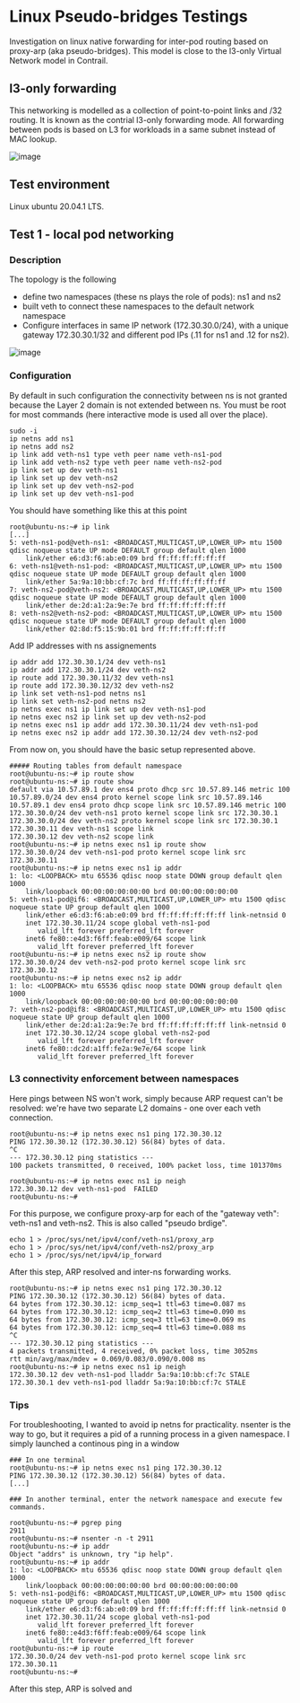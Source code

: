 # Linux Pseudo-bridges Testings 

Investigation on linux native forwarding for inter-pod routing based on proxy-arp (aka pseudo-bridges). This model is close to the  l3-only Virtual Network model in Contrail.

## l3-only forwarding 

This networking is modelled as a collection of point-to-point links and /32 routing. It is known as the contrial l3-only forwarding mode. All forwarding between pods is based on L3 for workloads in a same subnet instead of MAC lookup.

![image](https://user-images.githubusercontent.com/21667569/133283626-9e700329-7652-48da-b849-7539384dec28.png)


## Test environment

Linux ubuntu 20.04.1 LTS.

## Test 1 - local pod networking

### Description

The topology is the following
- define two namespaces (these ns plays the role of pods): ns1 and ns2
- built veth to connect these namespaces to the default network namespace
- Configure interfaces in same IP network (172.30.30.0/24), with a unique gateway 172.30.30.1/32 and different pod IPs (.11 for ns1 and .12 for ns2).

![image](https://user-images.githubusercontent.com/21667569/133264432-8ec98d8e-6b2e-47d4-b83e-cd8a5a8655fa.png)

### Configuration
By default in such configuration the connectivity between ns is not granted because the Layer 2 domain is not extended between ns. You must be root for most commands (here interactive mode is used all over the place).

```
sudo -i
ip netns add ns1
ip netns add ns2
ip link add veth-ns1 type veth peer name veth-ns1-pod
ip link add veth-ns2 type veth peer name veth-ns2-pod
ip link set up dev veth-ns1 
ip link set up dev veth-ns2
ip link set up dev veth-ns2-pod
ip link set up dev veth-ns1-pod
```
You should have something like this at this point

```console
root@ubuntu-ns:~# ip link
[...]
5: veth-ns1-pod@veth-ns1: <BROADCAST,MULTICAST,UP,LOWER_UP> mtu 1500 qdisc noqueue state UP mode DEFAULT group default qlen 1000
    link/ether e6:d3:f6:ab:e0:09 brd ff:ff:ff:ff:ff:ff
6: veth-ns1@veth-ns1-pod: <BROADCAST,MULTICAST,UP,LOWER_UP> mtu 1500 qdisc noqueue state UP mode DEFAULT group default qlen 1000
    link/ether 5a:9a:10:bb:cf:7c brd ff:ff:ff:ff:ff:ff
7: veth-ns2-pod@veth-ns2: <BROADCAST,MULTICAST,UP,LOWER_UP> mtu 1500 qdisc noqueue state UP mode DEFAULT group default qlen 1000
    link/ether de:2d:a1:2a:9e:7e brd ff:ff:ff:ff:ff:ff
8: veth-ns2@veth-ns2-pod: <BROADCAST,MULTICAST,UP,LOWER_UP> mtu 1500 qdisc noqueue state UP mode DEFAULT group default qlen 1000
    link/ether 02:8d:f5:15:9b:01 brd ff:ff:ff:ff:ff:ff
```
Add IP addresses with ns assignements
```
ip addr add 172.30.30.1/24 dev veth-ns1
ip addr add 172.30.30.1/24 dev veth-ns2
ip route add 172.30.30.11/32 dev veth-ns1
ip route add 172.30.30.12/32 dev veth-ns2
ip link set veth-ns1-pod netns ns1
ip link set veth-ns2-pod netns ns2
ip netns exec ns1 ip link set up dev veth-ns1-pod
ip netns exec ns2 ip link set up dev veth-ns2-pod
ip netns exec ns1 ip addr add 172.30.30.11/24 dev veth-ns1-pod
ip netns exec ns2 ip addr add 172.30.30.12/24 dev veth-ns2-pod
```
From now on, you should have the basic setup represented above.
```console
##### Routing tables from default namespace
root@ubuntu-ns:~# ip route show
root@ubuntu-ns:~# ip route show
default via 10.57.89.1 dev ens4 proto dhcp src 10.57.89.146 metric 100 
10.57.89.0/24 dev ens4 proto kernel scope link src 10.57.89.146 
10.57.89.1 dev ens4 proto dhcp scope link src 10.57.89.146 metric 100 
172.30.30.0/24 dev veth-ns1 proto kernel scope link src 172.30.30.1 
172.30.30.0/24 dev veth-ns2 proto kernel scope link src 172.30.30.1 
172.30.30.11 dev veth-ns1 scope link 
172.30.30.12 dev veth-ns2 scope link 
root@ubuntu-ns:~# ip netns exec ns1 ip route show
172.30.30.0/24 dev veth-ns1-pod proto kernel scope link src 172.30.30.11
root@ubuntu-ns:~# ip netns exec ns1 ip addr
1: lo: <LOOPBACK> mtu 65536 qdisc noop state DOWN group default qlen 1000
    link/loopback 00:00:00:00:00:00 brd 00:00:00:00:00:00
5: veth-ns1-pod@if6: <BROADCAST,MULTICAST,UP,LOWER_UP> mtu 1500 qdisc noqueue state UP group default qlen 1000
    link/ether e6:d3:f6:ab:e0:09 brd ff:ff:ff:ff:ff:ff link-netnsid 0
    inet 172.30.30.11/24 scope global veth-ns1-pod
       valid_lft forever preferred_lft forever
    inet6 fe80::e4d3:f6ff:feab:e009/64 scope link 
       valid_lft forever preferred_lft forever
root@ubuntu-ns:~# ip netns exec ns2 ip route show
172.30.30.0/24 dev veth-ns2-pod proto kernel scope link src 172.30.30.12 
root@ubuntu-ns:~# ip netns exec ns2 ip addr
1: lo: <LOOPBACK> mtu 65536 qdisc noop state DOWN group default qlen 1000
    link/loopback 00:00:00:00:00:00 brd 00:00:00:00:00:00
7: veth-ns2-pod@if8: <BROADCAST,MULTICAST,UP,LOWER_UP> mtu 1500 qdisc noqueue state UP group default qlen 1000
    link/ether de:2d:a1:2a:9e:7e brd ff:ff:ff:ff:ff:ff link-netnsid 0
    inet 172.30.30.12/24 scope global veth-ns2-pod
       valid_lft forever preferred_lft forever
    inet6 fe80::dc2d:a1ff:fe2a:9e7e/64 scope link 
       valid_lft forever preferred_lft forever

```
### L3 connectivity enforcement between namespaces

Here pings between NS won't work, simply because ARP request can't be resolved: we're have two separate L2 domains - one over each veth connection.

```console
root@ubuntu-ns:~# ip netns exec ns1 ping 172.30.30.12
PING 172.30.30.12 (172.30.30.12) 56(84) bytes of data.
^C
--- 172.30.30.12 ping statistics ---
100 packets transmitted, 0 received, 100% packet loss, time 101370ms

root@ubuntu-ns:~# ip netns exec ns1 ip neigh
172.30.30.12 dev veth-ns1-pod  FAILED
root@ubuntu-ns:~# 
```

For this purpose, we configure proxy-arp for each of the "gateway veth": veth-ns1 and veth-ns2. This is also called "pseudo brdige".

```
echo 1 > /proc/sys/net/ipv4/conf/veth-ns1/proxy_arp
echo 1 > /proc/sys/net/ipv4/conf/veth-ns2/proxy_arp
echo 1 > /proc/sys/net/ipv4/ip_forward
```

After this step, ARP resolved and inter-ns forwarding works.

```console
root@ubuntu-ns:~# ip netns exec ns1 ping 172.30.30.12
PING 172.30.30.12 (172.30.30.12) 56(84) bytes of data.
64 bytes from 172.30.30.12: icmp_seq=1 ttl=63 time=0.087 ms
64 bytes from 172.30.30.12: icmp_seq=2 ttl=63 time=0.090 ms
64 bytes from 172.30.30.12: icmp_seq=3 ttl=63 time=0.069 ms
64 bytes from 172.30.30.12: icmp_seq=4 ttl=63 time=0.088 ms
^C
--- 172.30.30.12 ping statistics ---
4 packets transmitted, 4 received, 0% packet loss, time 3052ms
rtt min/avg/max/mdev = 0.069/0.083/0.090/0.008 ms
root@ubuntu-ns:~# ip netns exec ns1 ip neigh
172.30.30.12 dev veth-ns1-pod lladdr 5a:9a:10:bb:cf:7c STALE
172.30.30.1 dev veth-ns1-pod lladdr 5a:9a:10:bb:cf:7c STALE
```

### Tips

For troubleshooting, I wanted to avoid ip netns for practicality. nsenter is the way to go, but it requires a pid of a running process in a given  namespace.
I simply launched a continous ping in a window 

```
### In one terminal
root@ubuntu-ns:~# ip netns exec ns1 ping 172.30.30.12
PING 172.30.30.12 (172.30.30.12) 56(84) bytes of data.
[...]

### In another terminal, enter the network namespace and execute few commands.

root@ubuntu-ns:~# pgrep ping
2911
root@ubuntu-ns:~# nsenter -n -t 2911
root@ubuntu-ns:~# ip addr
Object "addrs" is unknown, try "ip help".
root@ubuntu-ns:~# ip addr
1: lo: <LOOPBACK> mtu 65536 qdisc noop state DOWN group default qlen 1000
    link/loopback 00:00:00:00:00:00 brd 00:00:00:00:00:00
5: veth-ns1-pod@if6: <BROADCAST,MULTICAST,UP,LOWER_UP> mtu 1500 qdisc noqueue state UP group default qlen 1000
    link/ether e6:d3:f6:ab:e0:09 brd ff:ff:ff:ff:ff:ff link-netnsid 0
    inet 172.30.30.11/24 scope global veth-ns1-pod
       valid_lft forever preferred_lft forever
    inet6 fe80::e4d3:f6ff:feab:e009/64 scope link 
       valid_lft forever preferred_lft forever
root@ubuntu-ns:~# ip route 
172.30.30.0/24 dev veth-ns1-pod proto kernel scope link src 172.30.30.11 
root@ubuntu-ns:~# 
```





After this step, ARP is solved and 








